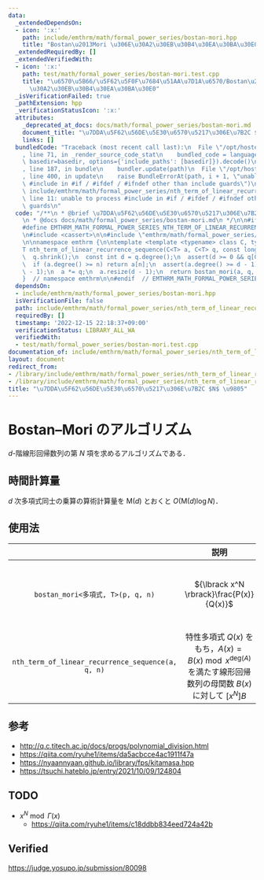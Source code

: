 ```yaml
---
data:
  _extendedDependsOn:
  - icon: ':x:'
    path: include/emthrm/math/formal_power_series/bostan-mori.hpp
    title: "Bostan\u2013Mori \u306E\u30A2\u30EB\u30B4\u30EA\u30BA\u30E0"
  _extendedRequiredBy: []
  _extendedVerifiedWith:
  - icon: ':x:'
    path: test/math/formal_power_series/bostan-mori.test.cpp
    title: "\u6570\u5B66/\u5F62\u5F0F\u7684\u51AA\u7D1A\u6570/Bostan\u2013Mori \u306E\
      \u30A2\u30EB\u30B4\u30EA\u30BA\u30E0"
  _isVerificationFailed: true
  _pathExtension: hpp
  _verificationStatusIcon: ':x:'
  attributes:
    _deprecated_at_docs: docs/math/formal_power_series/bostan-mori.md
    document_title: "\u7DDA\u5F62\u56DE\u5E30\u6570\u5217\u306E\u7B2C $N$ \u9805"
    links: []
  bundledCode: "Traceback (most recent call last):\n  File \"/opt/hostedtoolcache/Python/3.9.16/x64/lib/python3.9/site-packages/onlinejudge_verify/documentation/build.py\"\
    , line 71, in _render_source_code_stat\n    bundled_code = language.bundle(stat.path,\
    \ basedir=basedir, options={'include_paths': [basedir]}).decode()\n  File \"/opt/hostedtoolcache/Python/3.9.16/x64/lib/python3.9/site-packages/onlinejudge_verify/languages/cplusplus.py\"\
    , line 187, in bundle\n    bundler.update(path)\n  File \"/opt/hostedtoolcache/Python/3.9.16/x64/lib/python3.9/site-packages/onlinejudge_verify/languages/cplusplus_bundle.py\"\
    , line 400, in update\n    raise BundleErrorAt(path, i + 1, \"unable to process\
    \ #include in #if / #ifdef / #ifndef other than include guards\")\nonlinejudge_verify.languages.cplusplus_bundle.BundleErrorAt:\
    \ include/emthrm/math/formal_power_series/nth_term_of_linear_recurrence_sequence.hpp:\
    \ line 11: unable to process #include in #if / #ifdef / #ifndef other than include\
    \ guards\n"
  code: "/**\n * @brief \u7DDA\u5F62\u56DE\u5E30\u6570\u5217\u306E\u7B2C $N$ \u9805\
    \n * @docs docs/math/formal_power_series/bostan-mori.md\n */\n\n#ifndef EMTHRM_MATH_FORMAL_POWER_SERIES_NTH_TERM_OF_LINEAR_RECURRENCE_SEQUENCE_HPP_\n\
    #define EMTHRM_MATH_FORMAL_POWER_SERIES_NTH_TERM_OF_LINEAR_RECURRENCE_SEQUENCE_HPP_\n\
    \n#include <cassert>\n\n#include \"emthrm/math/formal_power_series/bostan-mori.hpp\"\
    \n\nnamespace emthrm {\n\ntemplate <template <typename> class C, typename T>\n\
    T nth_term_of_linear_recurrence_sequence(C<T> a, C<T> q, const long long n) {\n\
    \  q.shrink();\n  const int d = q.degree();\n  assert(d >= 0 && q[0] != 0);\n\
    \  if (a.degree() >= n) return a[n];\n  assert(a.degree() >= d - 1);\n  a.resize(d\
    \ - 1);\n  a *= q;\n  a.resize(d - 1);\n  return bostan_mori(a, q, n);\n}\n\n\
    }  // namespace emthrm\n\n#endif  // EMTHRM_MATH_FORMAL_POWER_SERIES_NTH_TERM_OF_LINEAR_RECURRENCE_SEQUENCE_HPP_\n"
  dependsOn:
  - include/emthrm/math/formal_power_series/bostan-mori.hpp
  isVerificationFile: false
  path: include/emthrm/math/formal_power_series/nth_term_of_linear_recurrence_sequence.hpp
  requiredBy: []
  timestamp: '2022-12-15 22:18:37+09:00'
  verificationStatus: LIBRARY_ALL_WA
  verifiedWith:
  - test/math/formal_power_series/bostan-mori.test.cpp
documentation_of: include/emthrm/math/formal_power_series/nth_term_of_linear_recurrence_sequence.hpp
layout: document
redirect_from:
- /library/include/emthrm/math/formal_power_series/nth_term_of_linear_recurrence_sequence.hpp
- /library/include/emthrm/math/formal_power_series/nth_term_of_linear_recurrence_sequence.hpp.html
title: "\u7DDA\u5F62\u56DE\u5E30\u6570\u5217\u306E\u7B2C $N$ \u9805"
---
```

# Bostan–Mori のアルゴリズム

$d$-階線形回帰数列の第 $N$ 項を求めるアルゴリズムである．


## 時間計算量

$d$ 次多項式同士の乗算の算術計算量を $\mathsf{M}(d)$ とおくと $O(\mathsf{M}(d) \log{N})$．


## 使用法

||説明|条件|
|:--:|:--:|:--:|
|`bostan_mori<多項式, T>(p, q, n)`|${\lbrack x^N \rbrack}\frac{P(x)}{Q(x)}$|${\lbrack x^0 \rbrack}Q = Q(0)$ は可逆元 (invertible element) である．|
|`nth_term_of_linear_recurrence_sequence(a, q, n)`|特性多項式 $Q(x)$ をもち，$A(x) = B(x) \bmod{x^{\mathrm{deg}(A)}}$ を満たす線形回帰数列の母関数 $B(x)$ に対して ${\lbrack x^N \rbrack}B$||


## 参考

- http://q.c.titech.ac.jp/docs/progs/polynomial_division.html
- https://qiita.com/ryuhe1/items/da5acbcce4ac1911f47a
- https://nyaannyaan.github.io/library/fps/kitamasa.hpp
- https://tsuchi.hateblo.jp/entry/2021/10/09/124804


## TODO

- $x^N \bmod \Gamma(x)$
  - https://qiita.com/ryuhe1/items/c18ddbb834eed724a42b


## Verified

https://judge.yosupo.jp/submission/80098

